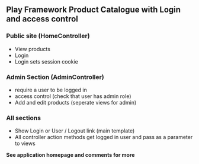 ## Play Framework Product Catalogue with Login and access control

### Public site (HomeController)
- View products
- Login
- Login sets session cookie

### Admin Section (AdminController)
- require a user to be logged in
- access control (check that user has admin role)
- Add and edit products (seperate views for admin)

### All sections
- Show  Login or User / Logout link (main template)
- All controller action methods get logged in user and pass as a parameter to views

**See application homepage and comments for more**
